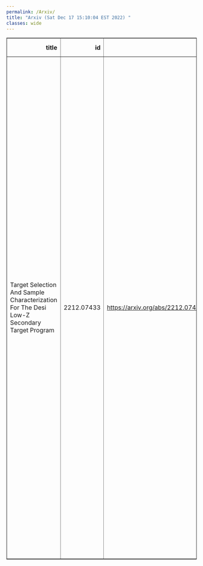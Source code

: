 ```yaml
---
permalink: /Arxiv/
title: "Arxiv (Sat Dec 17 15:10:04 EST 2022) "
classes: wide
---
```

<table border="1" class="dataframe">
  <thead>
    <tr style="text-align: right;">
      <th>title</th>
      <th>id</th>
      <th>url</th>
      <th>authors</th>
      <th>Local Authors</th>
    </tr>
  </thead>
  <tbody>
    <tr>
      <td>Target Selection And Sample Characterization For The Desi Low-Z   Secondary Target Program</td>
      <td>2212.07433</td>
      <td><a href="https://arxiv.org/abs/2212.07433" target="_blank">https://arxiv.org/abs/2212.07433</a></td>
      <td>Elise Darragh-Ford, John F. Wu, Yao-Yuan Mao, Risa H. Wechsler, Marla Geha, Jaime E. Forero-Romero, Changhoon Hahn, Nitya Kallivayalil, John Moustakas, Ethan O. Nadler, Marta Nowotka, J. E. G. Peek, Erik J. Tollerud, Benjamin Weiner, J. Aguilar, S. Ahlen, D. Brooks, A. P. Cooper, A. De La Macorra, A. Dey, K. Fanning, A. Font-Ribera, S. Gontcho A Gontcho, K. Honscheid, T. Kisner, Anthony Kremin, M. Landriau, Michael E. Levi, P. Martini, Aaron M. Meisner, R. Miquel, Adam D. Myers, Jundan Nie, N. Palanque-Delabrouille, W. J. Percival, F. Prada, D. Schlegel, M. Schubnell, Gregory Tarlé, M. Vargas-Magaña, Zhimin Zhou, H. Zou</td>
      <td>Kevin Fanning, Klaus Honscheid, Paul Martini</td>
    </tr>
  </tbody>
</table>